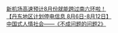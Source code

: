   
[新机场高速预计8月份就能跨过南六环啦！](http://www.dianyue.me/archives/076/2mya47o9w2nvfmfo/)  
[【丹东地区计划停电信息 8月6日-8月12日】](http://www.dianyue.me/archives/512/umcw3bamxom0j18a/)  
[中国式人情社会——《不成问题的问题2》](http://www.dianyue.me/archives/744/u4k8e79rwv5w8rox/)